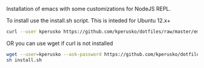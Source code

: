 Installation of emacs with some customizations for NodeJS REPL.

To install use the install.sh script. This is inteded for Ubuntu 12.x+

```sh
curl --user kperusko https://github.com/kperusko/dotfiles/raw/master/emacs/install.sh | sh
```

OR you can use wget if curl is not installed

```sh
wget --user=kperusko --ask-password https://github.com/kperusko/dotfiles/raw/master/emacs/install.sh
sh install.sh
```